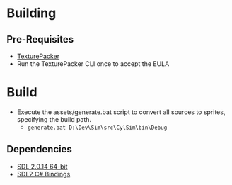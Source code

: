 # Building

## Pre-Requisites

* [TexturePacker](https://www.codeandweb.com/texturepacker)
* Run the TexturePacker CLI once to accept the EULA

# Build

* Execute the assets/generate.bat script to convert all sources to sprites, specifying the build path.
  * `generate.bat D:\Dev\Sim\src\CylSim\bin\Debug`

## Dependencies

* [SDL 2.0.14 64-bit](https://www.libsdl.org/)
* [SDL2 C# Bindings](https://github.com/flibitijibibo/SDL2-CS)